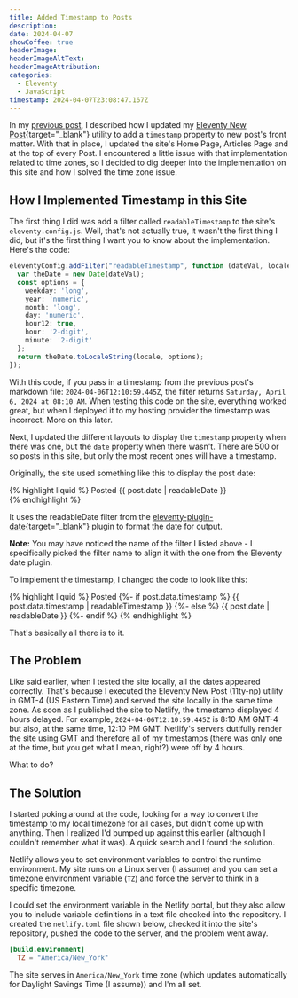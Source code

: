 ```yaml
---
title: Added Timestamp to Posts
description: 
date: 2024-04-07
showCoffee: true
headerImage: 
headerImageAltText: 
headerImageAttribution: 
categories:
  - Eleventy
  - JavaScript  
timestamp: 2024-04-07T23:08:47.167Z
---
```


In my [previous post](/posts/2024/new-post-timestamp/), I described how I updated my [Eleventy New Post](https://github.com/johnwargo/eleventy-new-post){target="_blank"} utility to add a `timestamp` property to new post's front matter. With that in place, I updated the site's Home Page, Articles Page and at the top of every Post. I encountered a little issue with that implementation related to time zones, so I decided to dig deeper into the implementation on this site and how I solved the time zone issue.

## How I Implemented Timestamp in this Site

The first thing I did was add a filter called `readableTimestamp` to the site's `eleventy.config.js`. Well, that's not actually true, it wasn't the first thing I did, but it's the first thing I want you to know about the implementation.  Here's the code:

```typescript
eleventyConfig.addFilter("readableTimestamp", function (dateVal, locale = "en-us") {
  var theDate = new Date(dateVal);
  const options = {
    weekday: 'long',
    year: 'numeric',
    month: 'long',
    day: 'numeric',
    hour12: true,
    hour: '2-digit',
    minute: '2-digit'
  };
  return theDate.toLocaleString(locale, options);
});
```
With this code, if you pass in a timestamp from the previous post's markdown file: `2024-04-06T12:10:59.445Z`, the filter returns `Saturday, April 6, 2024 at 08:10 AM`. When testing this code on the site, everything worked great, but when I deployed it to my hosting provider the timestamp was incorrect. More on this later.

Next, I updated the different layouts to display the `timestamp` property when there was one, but the `date` property when there wasn't. There are 500 or so posts in this site, but only the most recent ones will have a timestamp.

Originally, the site used something like this to display the post date:

{% highlight liquid %}
Posted {{ post.date | readableDate }}        
{% endhighlight %}

It uses the readableDate filter from the [eleventy-plugin-date](https://www.npmjs.com/package/eleventy-plugin-date){target="_blank"} plugin to format the date for output.

**Note:** You may have noticed the name of the filter I listed above - I specifically picked the filter name to align it with the one from the Eleventy date plugin.

To implement the timestamp, I changed the code to look like this:

{% highlight liquid %}
Posted {%- if post.data.timestamp %}
{{ post.data.timestamp | readableTimestamp }}
{%- else %}
{{ post.date | readableDate }}
{%- endif %}
{% endhighlight %}

That's basically all there is to it.

## The Problem

Like said earlier, when I tested the site locally, all the dates appeared correctly. That's because I executed the Eleventy New Post (11ty-np) utility in GMT-4 (US Eastern Time) and served the site locally in the same time zone. As soon as I published the site to Netlify, the timestamp displayed 4 hours delayed. For example, `2024-04-06T12:10:59.445Z` is 8:10 AM GMT-4 but also, at the same time, 12:10 PM GMT. Netlify's servers dutifully render the site using GMT and therefore all of my timestamps (there was only one at the time, but you get what I mean, right?) were off by 4 hours.

What to do?

## The Solution

I started poking around at the code, looking for a way to convert the timestamp to my local timezone for all cases, but didn't come up with anything. Then I realized I'd bumped up against this earlier (although I couldn't remember what it was). A quick search and I found the solution. 

Netlify allows you to set environment variables to control the runtime environment. My site runs on a Linux server (I assume) and you can set a timezone environment variable (`TZ`) and force the server to think in a specific timezone.

I could set the environment variable in the Netlify portal, but they also allow you to include variable definitions in a text file checked into the repository. I created the `netlify.toml` file shown below, checked it into the site's repository, pushed the code to the server, and the problem went away.

```toml
[build.environment]
  TZ = "America/New_York"
```

The site serves in `America/New_York` time zone (which updates automatically for Daylight Savings Time (I assume)) and I'm all set.
